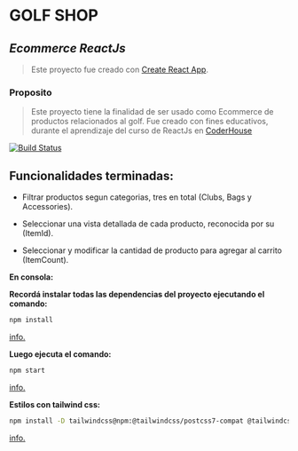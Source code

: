 # GOLF SHOP 


## _Ecommerce ReactJs_ 

> Este proyecto fue creado con [Create React App](https://github.com/facebook/create-react-app).

### Proposito
 > Este proyecto tiene la finalidad de ser usado como Ecommerce de productos relacionados al golf.
 > Fue creado con fines educativos, durante el aprendizaje del curso de ReactJs en [CoderHouse](https://www.coderhouse.com/)

[![Build Status](https://travis-ci.org/joemccann/dillinger.svg?branch=master)](https://)
##  Funcionalidades terminadas:

- Filtrar productos segun categorias, tres en total (Clubs, Bags y Accessories).

- Seleccionar una vista detallada de cada producto, reconocida por su (ItemId).

- Seleccionar y modificar la cantidad de producto para agregar al carrito (ItemCount).


**En consola:**

**Recordá instalar todas las dependencias del proyecto ejecutando el comando:** 
```sh
npm install
```
  [info.](https://docs.npmjs.com/cli/v7/commands/npm-install)

**Luego ejecuta el comando:**
```sh
npm start 
```
[info.](https://docs.npmjs.com/cli/v7/commands/npm-start)

**Estilos con tailwind css:**
```sh
npm install -D tailwindcss@npm:@tailwindcss/postcss7-compat @tailwindcss/postcss7-compat postcss@^7 autoprefixer@^9 
```
[info.](https://tailwindcss.com/docs/guides/create-react-app)
